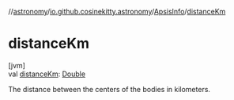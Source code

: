 //[astronomy](../../../index.md)/[io.github.cosinekitty.astronomy](../index.md)/[ApsisInfo](index.md)/[distanceKm](distance-km.md)

# distanceKm

[jvm]\
val [distanceKm](distance-km.md): [Double](https://kotlinlang.org/api/latest/jvm/stdlib/kotlin/-double/index.html)

The distance between the centers of the bodies in kilometers.
